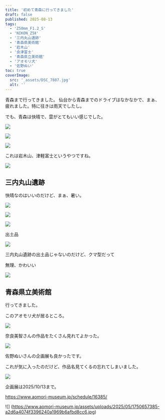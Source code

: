 ```yaml
---
title: '初めて青森に行ってきました'
draft: false
published: 2025-08-13
tags:
  - 'Z50mm_F1.2_S'
  - 'NIKON_Z5Ⅱ'
  - '三内丸山遺跡'
  - '青森県美術館'
  - '岩木山'
  - '会津富士'
  - '青森県立美術館'
  - 'アオモリ犬'
  - '佐野ぬい'
toc: true
coverImage:
  src: '_assets/DSC_7887.jpg'
  alt: ''
---
```

青森まで行ってきました。
仙台から青森までのドライブはなかなかで、まぁ、疲れました。特に往きは雨天でしたし。

でも、青森は快晴で、雲がとてもいい感じでした。

![](_assets/DSC_7886.jpg)

![](_assets/DSC_7890.jpg)

![](_assets/DSC_7891.jpg)

これは岩木山、津軽富士というやつですね。

![](_assets/DSC_7889.jpg)

## 三内丸山遺跡

快晴なのはいいのだけど、まぁ、暑い。

![](_assets/DSC_7895.jpg)

![](_assets/DSC_7900.jpg)

![](_assets/DSC_7907.jpg)

出土品

![](_assets/DSC_7914.jpg)

三内丸山遺跡の出土品じゃないのだけど、クマ型だって

無理、かわいい

![](_assets/DSC_7920.jpg)

## 青森県立美術館

行ってきました。

このアオモリ犬が居るところ。

![](_assets/DSC_7959.jpg)

奈良美智さんの作品をたくさん見れてよかった。

![](_assets/DSC_7936.jpg)

佐野ぬいさんの企画展も良かったです。

これが気に入ったのだけど、作品名見てくるの忘れてしまいました。

![](_assets/DSC_7923.jpg)

企画展は2025/10/13まで。

https://www.aomori-museum.jp/schedule/16385/

![] (https://www.aomori-museum.jp/assets/uploads/2025/05/1750657385-a2d6a4074f3396240a1969b6afbd8cc6.jpg)